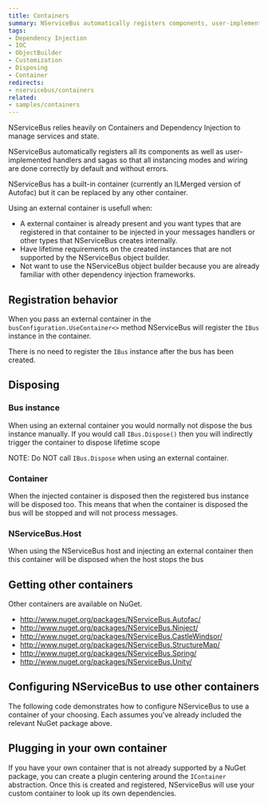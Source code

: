 ```yaml
---
title: Containers
summary: NServiceBus automatically registers components, user-implemented handlers, and sagas.
tags: 
- Dependency Injection
- IOC
- ObjectBuilder
- Customization
- Disposing
- Container
redirects:
- nservicebus/containers
related:
- samples/containers
---
```


NServiceBus relies heavily on Containers and Dependency Injection to manage services and state.

NServiceBus automatically registers all its components as well as user-implemented handlers and sagas so that all instancing modes and wiring are done correctly by default and without errors.

NServiceBus has a built-in container (currently an ILMerged version of Autofac) but it can be replaced by any other container.

Using an external container is usefull when:

* A external container is already present and you want types that are registered in that container to be injected in your messages handlers or other types that NServiceBus creates internally.
* Have lifetime requirements on the created instances that are not supported by the  NServiceBus object builder.
* Not want to use the NServiceBus object builder because you are already familiar with other dependency injection frameworks.


## Registration behavior

When you pass an external container in the `busConfiguration.UseContainer<>` method NServiceBus will register the `IBus` instance in the container.

There is no need to register the `IBus` instance after the bus has been created.


## Disposing

### Bus instance

When using an external container you would normally not dispose the bus instance manually. If you would call `IBus.Dispose()` then you will indirectly trigger the container to dispose lifetime scope

NOTE: Do NOT call `IBus.Dispose` when using an external container.


### Container

When the injected container is disposed then the registered bus instance will be disposed too. This means that when the container is disposed the bus will be stopped and will not process messages.

### NServiceBus.Host

When using the NServiceBus host and injecting an external container then this container will be disposed when the host stops the bus


## Getting other containers

Other containers are available on NuGet.

- http://www.nuget.org/packages/NServiceBus.Autofac/
- http://www.nuget.org/packages/NServiceBus.Ninject/
- http://www.nuget.org/packages/NServiceBus.CastleWindsor/
- http://www.nuget.org/packages/NServiceBus.StructureMap/
- http://www.nuget.org/packages/NServiceBus.Spring/
- http://www.nuget.org/packages/NServiceBus.Unity/

## Configuring NServiceBus to use other containers

The following code demonstrates how to configure NServiceBus to use a container of your choosing. Each assumes you've already included the relevant NuGet package above.

<!-- import Containers --> 

## Plugging in your own container

If you have your own container that is not already supported by a NuGet package, you can create a plugin centering around the `IContainer` abstraction. Once this is created and registered, NServiceBus will use your custom container to look up its own dependencies.

<!-- import CustomContainers -->